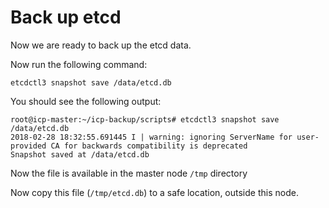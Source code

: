 # Back up etcd

Now we are ready to back up the etcd data.

Now run the following command:

```
etcdctl3 snapshot save /data/etcd.db
```

You should see the following output:

```
root@icp-master:~/icp-backup/scripts# etcdctl3 snapshot save /data/etcd.db
2018-02-28 18:32:55.691445 I | warning: ignoring ServerName for user-provided CA for backwards compatibility is deprecated
Snapshot saved at /data/etcd.db
```

Now the file is available in the master node `/tmp` directory

Now copy this file (`/tmp/etcd.db`) to a safe location, outside this node.
